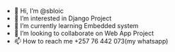 - 👋 Hi, I’m @sbloic
- 👀 I’m interested in Django Project 
- 🌱 I’m currently learning Embedded system
- 💞️ I’m looking to collaborate on Web App Project
- 📫 How to reach me +257 76 442 073(my whatsapp)

<!---
sbloic/sbloic is a ✨ special ✨ repository because its `README.md` (this file) appears on your GitHub profile.
You can click the Preview link to take a look at your changes.
--->
